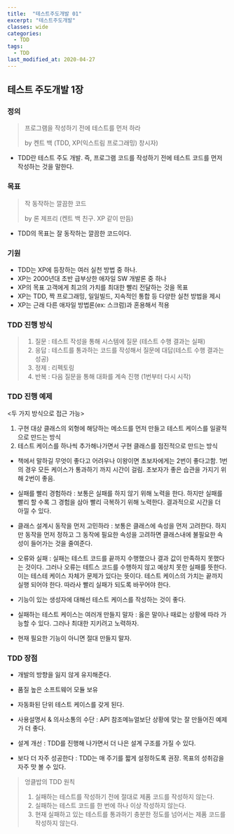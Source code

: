 ```yaml
---
title:  "테스트주도개발 01"
excerpt: "테스트주도개발"
classes: wide
categories:
  - TDD
tags:
  - TDD
last_modified_at: 2020-04-27
---
```




## 테스트 주도개발 1장



### 정의

> 프로그램을 작성하기 전에 테스트를 먼저 하라 
>
> by 켄트 백 (TDD, XP(익스트림 프로그래밍) 창시자)

* TDD란 테스트 주도 개발.  즉, 프로그램 코드를 작성하기 전에 테스트 코드를 먼저 작성하는 것을 말한다.



### 목표

> 작 동작하는 깔끔한 코드
>
> by 론 제프리 (켄트 백 친구. XP 같이 만듬)

* TDD의 목표는  잘 동작하는 깔끔한 코드이다.



### 기원

* TDD는 XP에 등장하는 여러 실천 방법 중 하나.
* XP는 2000년대 초반 급부상한 애자일 SW 개발론 중 하나
* XP의 목표 고객에게 최고의 가치를 최대한 빨리 전달하는 것을 목표
* XP는 TDD, 짝 프로그래밍, 일일빌드, 지속적인 통합 등 다양한 실천 방법을 제시
* XP는 근래 다른 애자일 방법론(ex: 스크럼)과 혼용해서 적용



### TDD 진행 방식

> 1. 질문 : 테스트 작성을 통해 시스템에 질문 (테스트 수행 결과는 실패)
> 2. 응답 : 테스트를 통과하는 코드를 작성해서 질문에 대답(테스트 수행 결과는 성공)
> 3. 정제 : 리펙토링
> 4. 반복 : 다음 질문을 통해 대화를 계속 진행 (1번부터 다시 시작)



### TDD 진행 예제

<두 가지 방식으로 접근 가능>

1. 구현 대상 클래스의 외형에 해당하는 메소드를 먼저 만들고 테스트 케이스를 일괄적으로 만드는 방식
2. 테스트 케이스를 하나씩 추가해나가면서 구현 클래스를 점진적으로 만드는 방식

* 책에서 말하길 무엇이 좋다고 어려우나 이왕이면 초보자에게는 2번이 좋다고함. 1번의 경우 모든 케이스가 통과하기 까지 시간이 걸림. 초보자가 좋은 습관을 가지기 위해 2번이 좋음.

* 실패를 빨리 경험하라 : 보통은 실패를 하지 않기 위해 노력을 한다. 하지만 실패를 빨리 할 수록 그 경험을 삼아 빨리 극복하기 위해 노력한다. 결과적으로 시간을 더 아낄 수 있다.

* 클래스 설계시 동작을 먼저 고민하라 : 보통은 클래스에 속성을 먼저 고려한다. 하지만 동작을 먼저 정하고 그 동작에 필요한 속성을 고려하면 클래스내에 불필요한 속성이 들어가는 것을 줄여준다.

* 오류와 실패 : 실패는 테스트 코드를 끝까지 수행했으나 결과 값이 만족하지 못했다는 것이다. 그러나 오류는 테트스 코드를 수행하지 않고 예상치 못한 실패를 뜻한다. 이는 테스테 케이스 자체가 문제가 있다는 뜻이다. 테스트 케이스의 가치는 끝까지 실행 되어야 한다. 따라사 빨리 실패가 되도록 바꾸어야 한다.

* 기능이 있는 생성자에 대해선 테스트 케이스를 작성하는 것이 좋다.

* 실패하는 테스트 케이스는 여러개 만들지 말자 : 옳은 말이나 때로는 상황에 따라 가능할 수 있다. 그러나 최대한 지키려고 노력하자.

* 현재 필요한 기능이 아니면 절대 만들지 말자.



### TDD 장점

* 개발의 방향을 잃지 않게 유지해준다.

* 품질 높은 소프트웨어 모듈 보유
* 자동화된 단위 테스트 케이스를 갖게 된다.
* 사용설명서 & 의사소통의 수단 : API 참조메뉴얼보단 상황에 맞는 잘 만들어진 예제가 더 좋다.
* 설계 개선 : TDD를 진행해 나가면서 더 나은 설계 구조를 가질 수 있다.
* 보다 더 자주 성공한다 : TDD는 매 주기를 짧게 설정하도록 권장. 목표의 성취감을 자주 맛 볼 수 있다.



> 엉클밥의 TDD 원칙
>
> 1. 실패하는 테스트를 작성하기 전에 절대로 제품 코드를 작성하지 않는다.
> 2. 실패하는 테스트 코드를 한 번에 하나 이상 작성하지 않는다.
> 3. 현재 실패하고 있는 테스트를 통과하기 충분한 정도를 넘어서는 제품 코드를 작성하지 않는다.